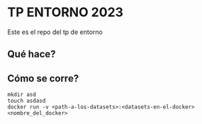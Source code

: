 # TP ENTORNO 2023

Este es el repo del tp de entorno
<descripcion>

## Qué hace?

<que hace>

## Cómo se corre?

```
mkdir asd
touch asdasd
docker run -v <path-a-los-datasets>:<datasets-en-el-docker> <nombre_del_docker>
```
